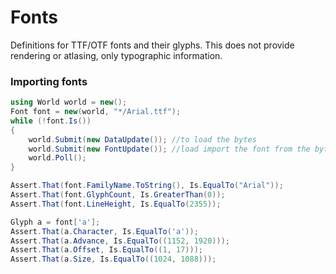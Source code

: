 # Fonts
Definitions for TTF/OTF fonts and their glyphs. This does not provide rendering or atlasing, only
typographic information.

### Importing fonts
```cs
using World world = new();
Font font = new(world, "*/Arial.ttf");
while (!font.Is())
{
    world.Submit(new DataUpdate()); //to load the bytes
    world.Submit(new FontUpdate()); //load import the font from the bytes
    world.Poll();
}

Assert.That(font.FamilyName.ToString(), Is.EqualTo("Arial"));
Assert.That(font.GlyphCount, Is.GreaterThan(0));
Assert.That(font.LineHeight, Is.EqualTo(2355));

Glyph a = font['a'];
Assert.That(a.Character, Is.EqualTo('a'));
Assert.That(a.Advance, Is.EqualTo((1152, 1920)));
Assert.That(a.Offset, Is.EqualTo((1, 17)));
Assert.That(a.Size, Is.EqualTo((1024, 1088)));
```